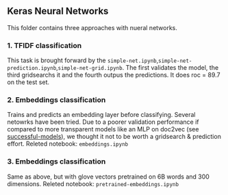 ## Keras Neural Networks

This folder contains three approaches with nueral networks.

### 1. TFIDF classification

This task is brought forward by the `simple-net.ipynb`,`simple-net-prediction.ipynb`,`simple-net-grid.ipynb`. The first validates the model, the third gridsearchs it and the fourth outpus the predictions. It does roc =  89.7 on the test set.

### 2. Embeddings classification

Trains and predicts an embedding layer before classifying. Several netowrks have been tried. Due to a poorer validation performance if compared to more transparent models like an MLP on doc2vec (see [successful-models](https://github.com/pitmonticone/data-mining-challange/tree/master/successful-models)), we thought it not to be worth a gridsearch & prediction effort. Releted notebook: `embeddings.ipynb`

### 3. Embeddings classification

Same as above, but with glove vectors pretrained on 6B words and 300 dimensions. Releted notebook: `pretrained-embeddings.ipynb`
